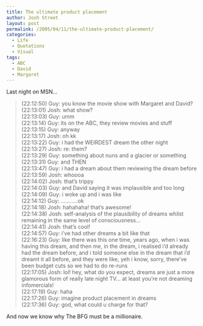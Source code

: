 ```yaml
---
title: The ultimate product placement
author: Josh Street
layout: post
permalink: /2005/04/11/the-ultimate-product-placement/
categories:
  - Life
  - Quotations
  - Visual
tags:
  - ABC
  - David
  - Margaret
---
```

Last night on MSN&#8230;

> (22:12:50) Guy: you know the movie show with Margaret and David?  
> (22:13:01) Josh: what show?  
> (22:13:03) Guy: umm  
> (22:13:14) Guy: its on the ABC, they review movies and stuff  
> (22:13:15) Guy: anyway  
> (22:13:17) Josh: oh kk  
> (22:13:22) Guy: i had the WEIRDEST dream the other night  
> (22:13:27) Josh: re: them?  
> (22:13:29) Guy: something about nuns and a glacier or something  
> (22:13:31) Guy: and THEN  
> (22:13:47) Guy: i had a dream about them reviewing the dream before  
> (22:13:59) Josh: whoooa  
> (22:14:02) Josh: that&#8217;s trippy  
> (22:14:03) Guy: and David saying it was implausible and too long  
> (22:14:09) Guy: i woke up and i was like  
> (22:14:12) Guy: &#8230;&#8230;&#8230;..ok  
> (22:14:18) Josh: hahahaha! that&#8217;s awesome!  
> (22:14:38) Josh: self-analysis of the plausibility of dreams whilst remaining in the same level of consciousness&#8230;  
> (22:14:41) Josh: that&#8217;s cool!  
> (22:14:57) Guy: i&#8217;ve had other dreams a bit like that  
> (22:16:23) Guy: like there was this one time, years ago, when i was having this dream, and then me, in the dream, i realised i&#8217;d already had the dream before, and i told someone else in the dream that i&#8217;d dreamt it all before, and they were like, yeh i know, sorry, there&#8217;ve been budget cuts so we had to do re-runs  
> (22:17:05) Josh: lol! hey, what do you expect, dreams are just a more glamorous form of really late night TV&#8230; at least you&#8217;re not dreaming infomercials!  
> (22:17:19) Guy: haha  
> (22:17:26) Guy: imagine product placement in dreams  
> (22:17:36) Guy: god, what could u charge for that?

And now we know why The BFG must be a millionaire.